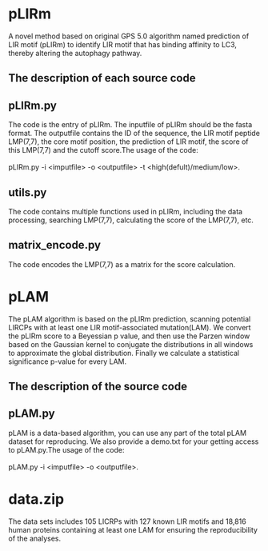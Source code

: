 pLIRm
===
A novel method based on original GPS 5.0 algorithm named prediction of LIR motif (pLIRm) to identify LIR motif that has binding affinity to LC3, thereby altering the autophagy pathway.

The description of each source code
---
## pLIRm.py
The code is the entry of pLIRm. The inputfile of pLIRm should be the fasta format. The outputfile contains the ID of the sequence, the LIR motif peptide LMP(7,7), the core motif position, the prediction of LIR motif, the score of this LMP(7,7) and the cutoff score.The usage of the code: <br> <br> pLIRm.py -i \<imputfile> -o \<outputfile> -t \<high(defult)/medium/low>.

## utils.py
The code contains multiple functions used in pLIRm, including the data processing, searching LMP(7,7), calculating the score of the LMP(7,7), etc.

## matrix_encode.py
The code encodes the LMP(7,7) as a matrix for the score calculation.

pLAM
===
The pLAM algorithm is based on the pLIRm prediction, scanning potential LIRCPs with at least one LIR motif-associated mutation(LAM). We convert the pLIRm score to a Beyessian p value, and then use the Parzen window based on the Gaussian kernel to conjugate the distributions in all windows to approximate the global distribution. Finally we calculate a statistical significance p-value for every LAM.

The description of the source code
---
## pLAM.py
pLAM is a data-based algorithm, you can use any part of the total pLAM dataset for reproducing. We also provide a demo.txt for your getting access to pLAM.py.The usage of the code: <br> <br> pLAM.py -i \<imputfile> -o \<outputfile>.

# data.zip
The data sets includes 105 LICRPs with 127 known LIR motifs and 18,816 human proteins containing at least one LAM for ensuring the reproducibility of the analyses.
